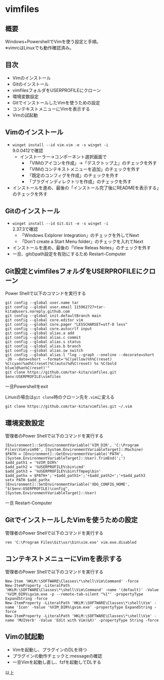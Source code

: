 # vimfiles
## 概要
Windows+PowershellでVimを使う設定と手順。  
※vimrcはLinuxでも動作確認済み。

## 目次
- Vimのインストール
- Gitのインストール
- vimfilesフォルダをUSERPROFILEにクローン
- 環境変数設定
- GitでインストールしたVimを使うための設定
- コンテキストメニューにVimを表示する
- Vimの試起動

## Vimのインストール
- `winget install --id vim.vim -e -s winget -i`  
9.0.0412で確認
  - インストーラー→コンポーネント選択画面で
    - 「VIMのアイコンを作成」→「デスクトップ上」のチェックを外す
    - 「VIMのコンテキストメニューを追加」のチェックを外す
    - 「既定のコンフィグを作成」のチェックを外す
    - 「プラグインディレクトリを作成」のチェックを外す
- インストールを進め、最後の「インストール完了後にREADMEを表示する」のチェックを外す

## Gitのインストール
- `winget install --id Git.Git -e -s winget -i`  
2.37.3で確認
  - 「Windows Exlplorer Integration」のチェックを外してNext
  - 「Don't create a Start Menu folder」のチェックを入れてNext
- インストールを進め、最後の「View Releas Notes」のチェックを外す
- 一旦、gitのpath設定を有効にするため Restart-Computer

## Git設定とvimfilesフォルダをUSERPROFILEにクローン
Power Shellで以下のコマンドを実行する
```
git config --global user.name tar
git config --global user.email 115962727+tar-kita@users.noreply.github.com
git config --global init.defaultBranch main
git config --global core.editor vim
git config --global core.pager "LESSCHARSET=utf-8 less"
git config --global core.autocrlf input
git config --global alias.a add
git config --global alias.c commit
git config --global alias.s status
git config --global alias.b branch
git config --global alias.sw switch
git config --global alias.l "log --graph --oneline --decorate=short -20 --date=short --format='%C(yellow)%h%C(reset) %C(cyan)%ad%C(reset)%C(auto)%d%C(reset) %s %C(bold blue)@%an%C(reset)'"
git clone https://github.com/tar-kita/vimfiles.git $env:USERPROFILE\vimfiles
```
一旦Powershellをexit  

Linuxの場合は`git clone`時のクローン先を`.vim`に変える
```
git clone https://github.com/tar-kita/vimfiles.git ~/.vim
```
## 環境変数設定
管理者のPower Shellで以下のコマンドを実行する
```
[Environment]::SetEnvironmentVariable('VIM_DIR', 'C:\Program Files\Vim\vim90', [System.EnvironmentVariableTarget]::Machine)
$PATH = [Environment]::GetEnvironmentVariable('PATH', [System.EnvironmentVariableTarget]::User).TrimEnd(';')
$add_path1 = '%VIM_DIR%'
$add_path2 = '%USERPROFILE%\bin\cmd'
$add_path3 = '%USERPROFILE%\bin\ffmpeg\bin'
$add_pathx = $PATH+';'+$add_path1+';'+$add_path2+';'+$add_path3
setx PATH $add_pathx
[Environment]::SetEnvironmentVariable('XDG_CONFIG_HOME', "$($env:USERPROFILE)\config", [System.EnvironmentVariableTarget]::User)
```
一旦 Restart-Computer

## GitでインストールしたVimを使うための設定
管理者のPower Shellで以下のコマンドを実行する
```
ren 'C:\Program Files\Git\usr\bin\vim.exe' vim.exe.disabled
```

## コンテキストメニューにVimを表示する
管理者のPower Shellで以下のコマンドを実行する
```
New-Item 'HKLM:\SOFTWARE\Classes\*\shell\Vim\Command' -force
New-ItemProperty -LiteralPath 'HKLM:\SOFTWARE\Classes\*\shell\Vim\Command' -name '(default)' -Value '%VIM_DIR%\gvim.exe -p --remote-tab-silent "%1"' -propertyType ExpandString -force
New-ItemProperty -LiteralPath 'HKLM:\SOFTWARE\Classes\*\shell\Vim' -name 'Icon' -Value '%VIM_DIR%\gvim.exe' -propertyType ExpandString -force
New-ItemProperty -LiteralPath 'HKLM:\SOFTWARE\Classes\*\shell\Vim' -name 'MUIVerb' -Value 'Edit with Vim(&X)' -propertyType String -force
```

## Vimの試起動
- Vimを起動し、プラグインのDLを待つ
- プラグインの動作チェックと:messageの確認
- 一旦Vimを起動し直し、fzfを起動してDLする

以上
